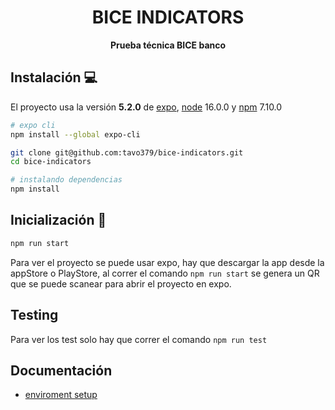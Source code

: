 <h1 align="center">
  	BICE INDICATORS
</h1>

<div align="center">
  <strong>Prueba técnica BICE banco</strong>
</div>

## Instalación 💻

El proyecto usa la versión **5.2.0** de [expo](https://expo.dev/), [node](https://nodejs.org/es/) 16.0.0 y [npm](https://www.npmjs.com/) 7.10.0

```sh
# expo cli
npm install --global expo-cli

git clone git@github.com:tavo379/bice-indicators.git
cd bice-indicators

# instalando dependencias
npm install
```

## Inicialización 🚀

```sh
npm run start
```
Para ver el proyecto se puede usar expo, hay que descargar la app desde la appStore o PlayStore, al correr el comando `npm run start` se genera un QR que se puede scanear para abrir el proyecto en expo.


## Testing

Para ver los test solo hay que correr el comando `npm run test`

## Documentación

- [enviroment setup](https://reactnative.dev/docs/environment-setup)
